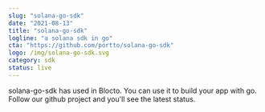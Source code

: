 ```yaml
---
slug: "solana-go-sdk"
date: "2021-08-13"
title: "solana-go-sdk"
logline: "a solana sdk in go"
cta: "https://github.com/portto/solana-go-sdk"
logo: /img/solana-go-sdk.svg
category: sdk
status: live
---
```


solana-go-sdk has used in Blocto.
You can use it to build your app with go.
Follow our github project and you'll see the latest status.

